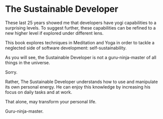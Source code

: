 # The Sustainable Developer

These last 25 years showed me that developers have yogi capabilities to a surprising levels. To suggest further, these capabilities can be refined to a new higher level if explored under different lens. 

This book explores techniques in Meditation and Yoga in order to tackle a neglected side of software development: self-sustainability. 

As you will see, the Sustainable Developer is not a guru-ninja-master of all things in the universe. 

Sorry. 
 
Rather, The Sustainable Developer understands how to use and manipulate its own personal energy. He can enjoy this knowledge by increasing his focus on daily tasks and at work. 

That alone, may transform your personal life.    

Guru-ninja-master.